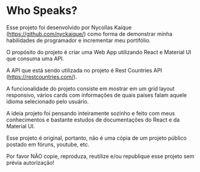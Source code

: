 # Who Speaks?

Esse projeto foi desenvolvido por Nycollas Kaíque (https://github.com/nyckaique/) como forma de demonstrar minha habilidades de programador e incrementar meu portifólio.

O propósito do projeto é criar uma Web App utilizando React e Material UI que consuma uma API.

A API que está sendo utilizada no projeto é Rest Countries API (https://restcountries.com/).

A funcionalidade do projeto consiste em mostrar em um grid layout responsivo, vários cards com informações de quais países falam aquele idioma selecionado pelo usuário.

A ideia projeto foi pensando inteiramente sozinho e feito com meus conhecimentos e bastante estudos de documentações do React e da Material UI.

Esse projeto é original, portanto, não é uma cópia de um projeto público postado em fóruns, youtube, etc.

Por favor NÃO copie, reproduza, reutilize e/ou republique esse projeto sem prévia autorização!
